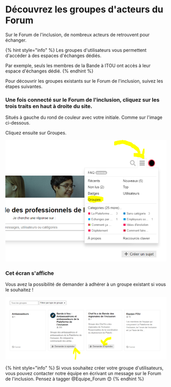 # Découvrez les groupes d'acteurs du Forum

Sur le Forum de l'inclusion, de nombreux acteurs de retrouvent pour échanger. 

{% hint style="info" %}
Les groupes d'utilisateurs vous permettent d'accéder à des espaces d'échanges dédiés. 

Par exemple, seuls les membres de la Bande à ITOU ont accès à leur espace d'échanges dédié.
{% endhint %}



Pour découvrir les groupes existants sur le Forum de l'inclusion, suivez les étapes suivantes.



### Une fois connecté sur le Forum de l'inclusion, cliquez sur les trois traits en haut à droite du site.

Situés à gauche du rond de couleur avec votre initiale. Comme sur l'image ci-dessous.

Cliquez ensuite sur Groupes.

![](../.gitbook/assets/groupes.png)





### Cet écran s'affiche

Vous avez la possibilité de demander à adhérer à un groupe existant si vous le souhaitez !

![](../.gitbook/assets/image%20%2819%29.png)



{% hint style="info" %}
Si vous souhaitez créer votre groupe d'utilisateurs, vous pouvez contacter notre équipe en écrivant un message sur le Forum de l'inclusion. Pensez à tagger @Equipe\_Forum 😊
{% endhint %}



